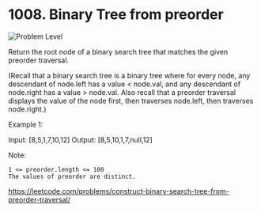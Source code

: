 # 1008. Binary Tree from preorder

![Problem Level](https://img.shields.io/badge/Problem--Level-Medium-yellow)

Return the root node of a binary search tree that matches the given preorder traversal.

(Recall that a binary search tree is a binary tree where for every node, any descendant of node.left has a value < node.val, and any descendant of node.right has a value > node.val.  Also recall that a preorder traversal displays the value of the node first, then traverses node.left, then traverses node.right.)

Example 1:

Input: [8,5,1,7,10,12]
Output: [8,5,10,1,7,null,12]

Note: 

    1 <= preorder.length <= 100
    The values of preorder are distinct.

<https://leetcode.com/problems/construct-binary-search-tree-from-preorder-traversal/>
